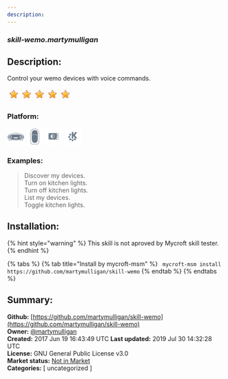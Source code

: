 ```yaml
---
description: 
---
```


### _skill-wemo.martymulligan_  
## Description:  
Control your wemo devices with voice commands.  
  
![](../.gitbook/assets/star.png)![](../.gitbook/assets/star.png)![](../.gitbook/assets/star.png)![](../.gitbook/assets/star.png)![](../.gitbook/assets/star.png)  
  
### Platform:  
 ![Mark I](../.gitbook/assets/mark-1-icon.png)  ![Mark II](../.gitbook/assets/mark-2-icon.png)  ![Picroft](../.gitbook/assets/picroft-icon.png)  ![plasmoid](../.gitbook/assets/kde.png)   
### Examples:  
> Discover my devices.  
> Turn on kitchen lights.  
> Turn off kitchen lights.  
> List my devices.  
> Toggle kitchen lights.  
  
## Installation:  
{% hint style="warning" %}
This skill is not aproved by Mycroft skill tester.
{% endhint %}
    
{% tabs %}
{% tab title="Install by mycroft-msm" %}
``` mycroft-msm install https://github.com/martymulligan/skill-wemo```
{% endtab %}
  {% endtabs %}
    
## Summary:  
**Github:** [https://github.com/martymulligan/skill-wemo](https://github.com/martymulligan/skill-wemo)  
**Owner:** [@martymulligan](https://github.com/martymulligan)  
**Created:** 2017 Jun 19 16:43:49 UTC  **Last updated:** 2019 Jul 30 14:32:28 UTC  
**License:** GNU General Public License v3.0  
**Market status:** [Not in Market](https://market.mycroft.ai/skill/)  
**Categories:** [ uncategorized ]   
